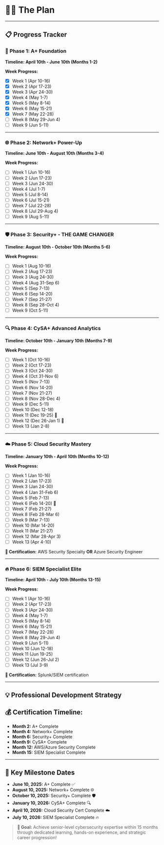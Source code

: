 # 🫵🏼 The Plan


---

## 📋 **Progress Tracker**

### 🔧 **Phase 1: A+ Foundation** 
**Timeline: April 10th - June 10th (Months 1-2)**

**Week Progress:**
- [x] Week 1 (Apr 10-16) 
- [x] Week 2 (Apr 17-23)
- [x] Week 3 (Apr 24-30)
- [x] Week 4 (May 1-7)
- [x] Week 5 (May 8-14)
- [x] Week 6 (May 15-21)
- [x] Week 7 (May 22-28)
- [ ] Week 8 (May 29-Jun 4)
- [ ] Week 9 (Jun 5-11)

---

### 🌐 **Phase 2: Network+ Power-Up**
**Timeline: June 10th - August 10th (Months 3-4)**

**Week Progress:**
- [ ] Week 1 (Jun 10-16)
- [ ] Week 2 (Jun 17-23) 
- [ ] Week 3 (Jun 24-30)
- [ ] Week 4 (Jul 1-7)
- [ ] Week 5 (Jul 8-14)
- [ ] Week 6 (Jul 15-21)
- [ ] Week 7 (Jul 22-28)
- [ ] Week 8 (Jul 29-Aug 4)
- [ ] Week 9 (Aug 5-11)

---

### 🛡️ **Phase 3: Security+ - THE GAME CHANGER** 
**Timeline: August 10th - October 10th (Months 5-6)**

**Week Progress:**
- [ ] Week 1 (Aug 10-16)
- [ ] Week 2 (Aug 17-23)
- [ ] Week 3 (Aug 24-30)
- [ ] Week 4 (Aug 31-Sep 6)
- [ ] Week 5 (Sep 7-13)
- [ ] Week 6 (Sep 14-20)
- [ ] Week 7 (Sep 21-27)
- [ ] Week 8 (Sep 28-Oct 4)
- [ ] Week 9 (Oct 5-11)

---

### 🔍 **Phase 4: CySA+ Advanced Analytics**
**Timeline: October 10th - January 10th (Months 7-9)**

**Week Progress:**
- [ ] Week 1 (Oct 10-16)
- [ ] Week 2 (Oct 17-23)
- [ ] Week 3 (Oct 24-30)
- [ ] Week 4 (Oct 31-Nov 6)
- [ ] Week 5 (Nov 7-13)
- [ ] Week 6 (Nov 14-20)
- [ ] Week 7 (Nov 21-27)
- [ ] Week 8 (Nov 28-Dec 4)
- [ ] Week 9 (Dec 5-11)
- [ ] Week 10 (Dec 12-18)
- [ ] Week 11 (Dec 19-25) 🎄
- [ ] Week 12 (Dec 26-Jan 1) 🎊
- [ ] Week 13 (Jan 2-8)

---

### ☁️ **Phase 5: Cloud Security Mastery**
**Timeline: January 10th - April 10th (Months 10-12)**

**Week Progress:**
- [ ] Week 1 (Jan 10-16)
- [ ] Week 2 (Jan 17-23)
- [ ] Week 3 (Jan 24-30)
- [ ] Week 4 (Jan 31-Feb 6)
- [ ] Week 5 (Feb 7-13)
- [ ] Week 6 (Feb 14-20) 💝
- [ ] Week 7 (Feb 21-27)
- [ ] Week 8 (Feb 28-Mar 6)
- [ ] Week 9 (Mar 7-13)
- [ ] Week 10 (Mar 14-20)
- [ ] Week 11 (Mar 21-27)
- [ ] Week 12 (Mar 28-Apr 3)
- [ ] Week 13 (Apr 4-10)

**🎯 Certification:** AWS Security Specialty **OR** Azure Security Engineer

---

### 🔥 **Phase 6: SIEM Specialist Elite**
**Timeline: April 10th - July 10th (Months 13-15)**

**Week Progress:**
- [ ] Week 1 (Apr 10-16)
- [ ] Week 2 (Apr 17-23)
- [ ] Week 3 (Apr 24-30)
- [ ] Week 4 (May 1-7)
- [ ] Week 5 (May 8-14)
- [ ] Week 6 (May 15-21)
- [ ] Week 7 (May 22-28)
- [ ] Week 8 (May 29-Jun 4)
- [ ] Week 9 (Jun 5-11)
- [ ] Week 10 (Jun 12-18)
- [ ] Week 11 (Jun 19-25)
- [ ] Week 12 (Jun 26-Jul 2)
- [ ] Week 13 (Jul 3-9)

**🎯 Certification:** Splunk/SIEM certification

---

## 💡 **Professional Development Strategy** 

## 💰 **Certification Timeline:**
- **Month 2:** A+ Complete
- **Month 4:** Network+ Complete
- **Month 6:** Security+ Complete
- **Month 9:** CySA+ Complete
- **Month 12:** AWS/Azure Security Complete
- **Month 15:** SIEM Specialist Complete

---

## 🎯 **Key Milestone Dates**
- **June 10, 2025:** A+ Complete ✅
- **August 10, 2025:** Network+ Complete 🌐
- **October 10, 2025:** Security+ Complete 🛡️ 
- **January 10, 2026:** CySA+ Complete 🔍
- **April 10, 2026:** Cloud Security Cert Complete ☁️
- **July 10, 2026:** SIEM Specialist Complete 🔥

> **🚀 Goal:** Achieve senior-level cybersecurity expertise within 15 months through dedicated learning, hands-on experience, and strategic career progression!